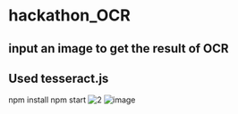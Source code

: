 # hackathon_OCR
## input an image to get the result of OCR
## Used  tesseract.js

npm install
npm start
![2](https://user-images.githubusercontent.com/45726053/109408075-6f710f80-79c9-11eb-86a7-49dd32105832.jpg)
![image](https://user-images.githubusercontent.com/45726053/109408082-81eb4900-79c9-11eb-9827-535cab96d4fc.png)
